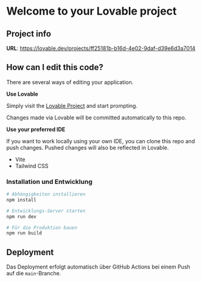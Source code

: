 # Welcome to your Lovable project

## Project info

**URL**: https://lovable.dev/projects/ff25181b-b16d-4e02-9daf-d39e6d3a7014

## How can I edit this code?

There are several ways of editing your application.

**Use Lovable**

Simply visit the [Lovable Project](https://lovable.dev/projects/ff25181b-b16d-4e02-9daf-d39e6d3a7014) and start prompting.

Changes made via Lovable will be committed automatically to this repo.

**Use your preferred IDE**

If you want to work locally using your own IDE, you can clone this repo and push changes. Pushed changes will also be reflected in Lovable.
- Vite
- Tailwind CSS

### Installation und Entwicklung

```bash
# Abhängigkeiten installieren
npm install

# Entwicklungs-Server starten
npm run dev

# Für die Produktion bauen
npm run build
```

## Deployment

Das Deployment erfolgt automatisch über GitHub Actions bei einem Push auf die `main`-Branche.
